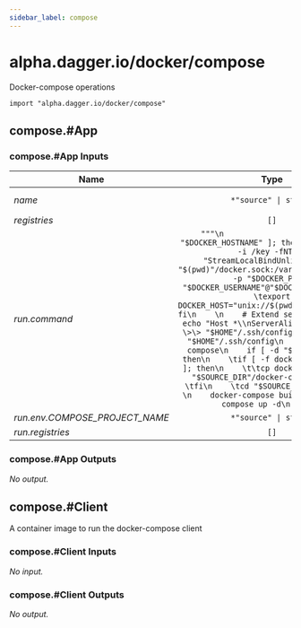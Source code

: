 ```yaml
---
sidebar_label: compose
---
```


# alpha.dagger.io/docker/compose

Docker-compose operations

```cue
import "alpha.dagger.io/docker/compose"
```

## compose.#App

### compose.#App Inputs

| Name                             | Type                     | Description                              |
| -------------                    |:-------------:           |:-------------:                           |
|*name*                            | `*"source" \| string`    |App name (use as COMPOSE_PROJECT_NAME)    |
|*registries*                      | `[]`                     |Image registries                          |
|*run.command*                     | `"""\n                   if [ -n "$DOCKER_HOSTNAME" ]; then\n       \tssh -i /key -fNT -o "StreamLocalBindUnlink=yes" -L "$(pwd)"/docker.sock:/var/run/docker.sock -p "$DOCKER_PORT" "$DOCKER_USERNAME"@"$DOCKER_HOSTNAME"\n    \texport DOCKER_HOST="unix://$(pwd)/docker.sock"\n    fi\n    \n    # Extend session duration\n    echo "Host *\\nServerAliveInterval 240" \>\> "$HOME"/.ssh/config\n    chmod 600 "$HOME"/.ssh/config\n    \n    # Move compose\n    if [ -d "$SOURCE_DIR" ]; then\n    \tif [ -f docker-compose.yaml ]; then\n    \t\tcp docker-compose.yaml "$SOURCE_DIR"/docker-compose.yaml\n    \tfi\n    \tcd "$SOURCE_DIR"\n    fi\n    \n    docker-compose build\n    docker-compose up -d\n    """`    |Command to execute    |
|*run.env.COMPOSE_PROJECT_NAME*    | `*"source" \| string`    |-                                         |
|*run.registries*                  | `[]`                     |Image registries                          |

### compose.#App Outputs

_No output._

## compose.#Client

A container image to run the docker-compose client

### compose.#Client Inputs

_No input._

### compose.#Client Outputs

_No output._
